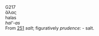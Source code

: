 <body>
  <p>G217<br>  ἅλας  <br> halas  <br><i>hal‘-as </i><br>From <a href="g0251.htm">251</a>  <i>salt</i>; figuratively <i>prudence:</i> - salt.<br></p>
 </body>